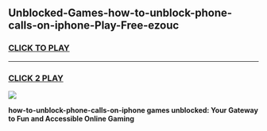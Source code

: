 
## Unblocked-Games-how-to-unblock-phone-calls-on-iphone-Play-Free-ezouc
<h3>
<a href="https://premium76.site?title=how-to-unblock-phone-calls-on-iphone&ref=23A">CLICK TO PLAY</a></h3>
<hr>

<h3>
<a href="https://premium76.site?title=how-to-unblock-phone-calls-on-iphone&ref=23A">CLICK 2 PLAY</a>
  
</h3>

<a href="https://premium76.site?title=how-to-unblock-phone-calls-on-iphone&ref=23A"><img src="https://clearcache.store/games.png"></a>


**how-to-unblock-phone-calls-on-iphone games unblocked: Your Gateway to Fun and Accessible Online Gaming**
